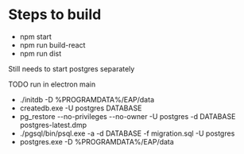 # Steps to build

- npm start
- npm run build-react
- npm run dist

Still needs to start postgres separately

TODO run in electron main

- ./initdb -D %PROGRAMDATA%/EAP/data
- createdb.exe -U postgres DATABASE
- pg_restore --no-privileges --no-owner -U postgres -d DATABASE postgres-latest.dmp
- ./pgsql/bin/psql.exe -a -d DATABASE -f migration.sql -U postgres
- postgres.exe -D %PROGRAMDATA%/EAP/data
